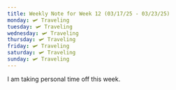 ```yaml
---
title: Weekly Note for Week 12 (03/17/25 - 03/23/25)
monday: 🛩️ Traveling
tuesday: 🛩️ Traveling
wednesday: 🛩️ Traveling
thursday: 🛩️ Traveling
friday: 🛩️ Traveling
saturday: 🛩️ Traveling
sunday: 🛩️ Traveling
---
```

I am taking personal time off this week. 